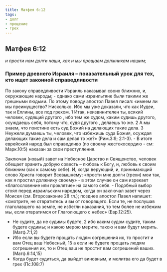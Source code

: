 ```yaml
---
title: Матфея 6:12
tags: 
- долг
- прощение
- грех
---
```


## Матфея 6:12

*и прости нам долги наши, как и мы прощаем должникам нашим;*

### Пример древнего Израиля – показательный урок для тех, кто ищет законной справедливости

По закону справедливости Израиль наказывал своих ближних, и, окружающие народы; - однако сами израильтяне были такими же грешными людьми. По этому поводу апостол Павел писал: «имеем ли мы преимущество? Нисколько. Ибо мы уже доказали, что как Иудеи, так и Еллины, все под грехом. 1 Итак, неизвинителен ты, всякий человек, судящий другого , ибо тем же судом, каким судишь другого, осуждаешь себя, потому что, судя другого , делаешь то же. 2 А мы знаем, что поистине есть суд Божий на делающих такие дела. 3 Неужели думаешь ты, человек, что избежишь суда Божия, осуждая делающих такие дела и сам делая то же?» (Рим.3:9; 2:1-3). - В итоге еврейский народ был справедливо (по своему жестокосердию - см: Марк.10:5) наказан за свои преступления. 

Заключая (новый) завет на Небесное Царство и Священство, человек обещает хранить добрую совесть – любовь к Богу, и, любовь к своим ближним (как к самому себе). И, когда верующий, и, принимающий слово Христа говорит Всевышнему: «прости мне долги (грехи) мои так, как я простил должнику своему» - в этом случае он сам изрекает «благословение или проклятие» на самого себя. - Подобный выбор стоял перед израильским народом, когда он заключал завет через Моисея (см. Второзаконие 28 гл.); позднее апостол Павел напишет: «смотрите, не отвратитесь и вы от говорящего. Если те, не послушав глаголавшего на земле, не избегли наказания, то тем более не избежим мы, если отвратимся от Глаголющего с небес» (Евр.12:25). 


- Не судите, да не судимы будете, 2 ибо каким судом судите, таким будете судимы; и какою мерою мерите, такою и вам будут мерить. (Матф.7:1,2)
- Ибо если вы будете прощать людям согрешения их, то простит и вам Отец ваш Небесный, 15 а если не будете прощать людям согрешения их, то и Отец ваш не простит вам согрешений ваших. (Матф.6:14,15)
- Когда будет судиться, да выйдет виновным, и молитва его да будет в грех (Пс.108:7)